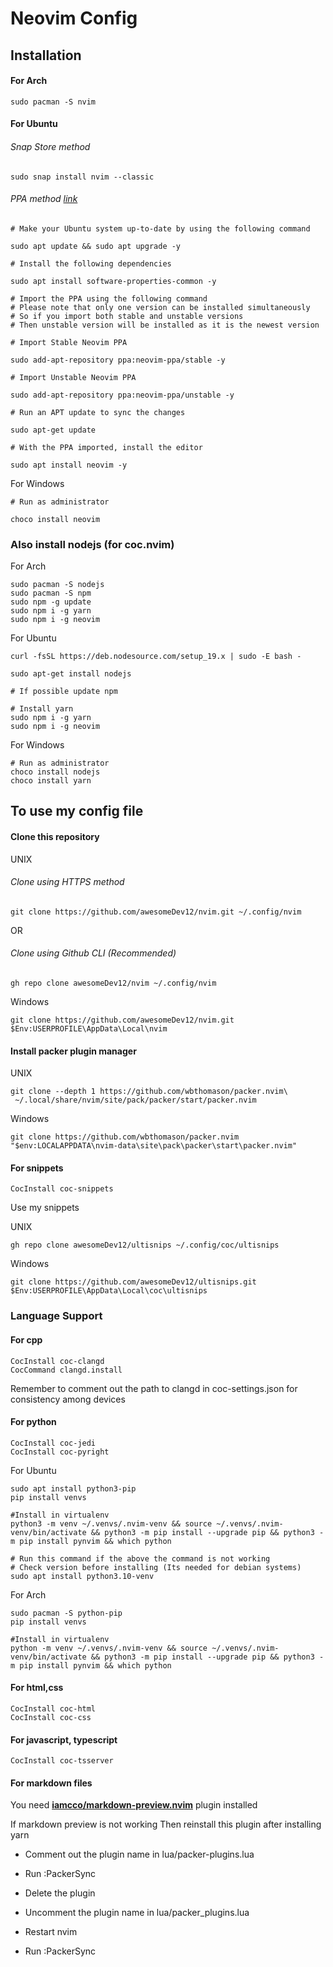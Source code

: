 # Neovim Config

## Installation

#### For Arch
```
sudo pacman -S nvim
```

#### For Ubuntu

###### Snap Store method
```
sudo snap install nvim --classic
```

###### PPA method [link](https://www.linuxcapable.com/how-to-install-neovim-editor-on-ubuntu-22-04-lts/)

```
# Make your Ubuntu system up-to-date by using the following command

sudo apt update && sudo apt upgrade -y

# Install the following dependencies

sudo apt install software-properties-common -y

# Import the PPA using the following command
# Please note that only one version can be installed simultaneously
# So if you import both stable and unstable versions 
# Then unstable version will be installed as it is the newest version

# Import Stable Neovim PPA

sudo add-apt-repository ppa:neovim-ppa/stable -y

# Import Unstable Neovim PPA

sudo add-apt-repository ppa:neovim-ppa/unstable -y

# Run an APT update to sync the changes

sudo apt-get update

# With the PPA imported, install the editor

sudo apt install neovim -y
```

For Windows 
```
# Run as administrator

choco install neovim
```

### Also install nodejs (for coc.nvim)

For Arch 
```
sudo pacman -S nodejs
sudo pacman -S npm
sudo npm -g update
sudo npm i -g yarn
sudo npm i -g neovim
```

For Ubuntu
```
curl -fsSL https://deb.nodesource.com/setup_19.x | sudo -E bash -

sudo apt-get install nodejs

# If possible update npm

# Install yarn
sudo npm i -g yarn
sudo npm i -g neovim
```

For Windows
```
# Run as administrator
choco install nodejs
choco install yarn
```


## To use my config file

#### Clone this repository

UNIX
###### Clone using HTTPS method
```
git clone https://github.com/awesomeDev12/nvim.git ~/.config/nvim
```

OR

###### Clone using Github CLI (Recommended)
```
gh repo clone awesomeDev12/nvim ~/.config/nvim
```

Windows
```
git clone https://github.com/awesomeDev12/nvim.git $Env:USERPROFILE\AppData\Local\nvim
```

#### Install packer plugin manager
UNIX
```
git clone --depth 1 https://github.com/wbthomason/packer.nvim\
 ~/.local/share/nvim/site/pack/packer/start/packer.nvim
```

Windows
```
git clone https://github.com/wbthomason/packer.nvim "$env:LOCALAPPDATA\nvim-data\site\pack\packer\start\packer.nvim"
```

#### For snippets

```
CocInstall coc-snippets
```

Use my snippets

UNIX
```
gh repo clone awesomeDev12/ultisnips ~/.config/coc/ultisnips
```

Windows
```
git clone https://github.com/awesomeDev12/ultisnips.git $Env:USERPROFILE\AppData\Local\coc\ultisnips
```

### Language Support

#### For cpp
```
CocInstall coc-clangd
CocCommand clangd.install
```
Remember to comment out the path to clangd in coc-settings.json
for consistency among devices

#### For python
```
CocInstall coc-jedi
CocInstall coc-pyright
```

For Ubuntu
```
sudo apt install python3-pip
pip install venvs

#Install in virtualenv
python3 -m venv ~/.venvs/.nvim-venv && source ~/.venvs/.nvim-venv/bin/activate && python3 -m pip install --upgrade pip && python3 -m pip install pynvim && which python

# Run this command if the above the command is not working
# Check version before installing (Its needed for debian systems)
sudo apt install python3.10-venv
```

For Arch
```
sudo pacman -S python-pip
pip install venvs

#Install in virtualenv
python -m venv ~/.venvs/.nvim-venv && source ~/.venvs/.nvim-venv/bin/activate && python3 -m pip install --upgrade pip && python3 -m pip install pynvim && which python
```



#### For html,css
```
CocInstall coc-html
CocInstall coc-css
```

#### For javascript, typescript
```
CocInstall coc-tsserver
```


#### For markdown files 
You need **[iamcco/markdown-preview.nvim](https://github.com/iamcco/markdown-preview.nvim)** plugin installed

If markdown preview is not working 
Then reinstall this plugin after installing yarn 

- Comment out the plugin name in lua/packer-plugins.lua
- Run :PackerSync
- Delete the plugin

- Uncomment the plugin name in lua/packer_plugins.lua
- Restart nvim
- Run :PackerSync




